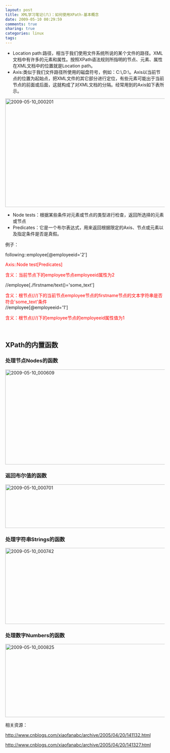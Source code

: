 ```yaml
---
layout: post
title: XML学习笔记(六)：如何使用XPath-基本概念
date: 2009-05-10 00:29:59
comments: true
sharing: true
categories: linux
tags: 
---
```


<ul>   <li>Location path:路径，相当于我们使用文件系统所说的某个文件的路径。XML文档中有许多的元素和属性。按照XPath语法规则所指明的节点、元素、属性在XML文档中的位置就是Location path。 </li>    <li>Axis:类似于我们文件路径所使用的磁盘符号，例如：C:\,D:\。Axis以当前节点的位置为起始点，把XML文件的其它部分进行定位，有些元素可能出于当前节点的前面或后面，这就构成了对XML文档的分隔。经常用到的Axis如下表所示。 </li> </ul>  <p><a href="http://blog.cnpc.ac.cn/Blogs/image.axd?picture=WindowsLiveWriter/XMLXPath/0CA196DD/20090510_000201.jpg"><img title="2009-05-10_000201" style="border-top-width: 0px; display: inline; border-left-width: 0px; border-bottom-width: 0px; border-right-width: 0px" height="344" alt="2009-05-10_000201" src="http://blog.cnpc.ac.cn/Blogs/image.axd?picture=WindowsLiveWriter/XMLXPath/509F97EB/20090510_000201_thumb.jpg" width="644" border="0" /></a> </p>  <ul>   <li>Node tests：根据某些条件对元素或节点的类型进行检查，返回所选择的元素或节点 </li>    <li>Predicates：它是一个布尔表达式，用来返回根据限定的Axis、节点或元素以及指定条件是否是真假。 </li> </ul>  <p>例子：</p>  <p>following::employee[@employeeid='2']</p>  <p><font color="#ff0000">Axis::Node test[Predicates]</font></p>  <p><font color="#ff0000">含义：当前节点下的employee节点employeeid属性为2</font></p>  <p>//employee[./firstname/text()='some_text']</p>  <p><font color="#ff0000">含义：根节点(//)下的当前节点employee节点的firstname节点的文本字符串是否符合'some_text'条件</font>     <br />//employee[@employeeid='1']</p>  <p><font color="#ff0000">含义：根节点(//)下的employee节点的employeeid属性值为1</font></p>  <p>&#160;</p>  <h2>XPath的内置函数</h2>  <h3>处理节点Nodes的函数</h3>  <p><a href="http://blog.cnpc.ac.cn/Blogs/image.axd?picture=WindowsLiveWriter/XMLXPath/28FBAC72/20090510_000609.jpg"><img title="2009-05-10_000609" style="border-top-width: 0px; display: inline; border-left-width: 0px; border-bottom-width: 0px; border-right-width: 0px" height="301" alt="2009-05-10_000609" src="http://blog.cnpc.ac.cn/Blogs/image.axd?picture=WindowsLiveWriter/XMLXPath/3EE51EC2/20090510_000609_thumb.jpg" width="644" border="0" /></a> </p>  <h3>返回布尔值的函数</h3>  <p><a href="http://blog.cnpc.ac.cn/Blogs/image.axd?picture=WindowsLiveWriter/XMLXPath/30A93683/20090510_000701.jpg"><img title="2009-05-10_000701" style="border-top-width: 0px; display: inline; border-left-width: 0px; border-bottom-width: 0px; border-right-width: 0px" height="138" alt="2009-05-10_000701" src="http://blog.cnpc.ac.cn/Blogs/image.axd?picture=WindowsLiveWriter/XMLXPath/07A12838/20090510_000701_thumb.jpg" width="644" border="0" /></a> </p>  <h3>处理字符串Strings的函数</h3>  <p><a href="http://blog.cnpc.ac.cn/Blogs/image.axd?picture=WindowsLiveWriter/XMLXPath/34B61506/20090510_000742.jpg"><img title="2009-05-10_000742" style="border-top-width: 0px; display: inline; border-left-width: 0px; border-bottom-width: 0px; border-right-width: 0px" height="241" alt="2009-05-10_000742" src="http://blog.cnpc.ac.cn/Blogs/image.axd?picture=WindowsLiveWriter/XMLXPath/149D98FA/20090510_000742_thumb.jpg" width="644" border="0" /></a> </p>  <h3>处理数字Numbers的函数</h3>  <p><a href="http://blog.cnpc.ac.cn/Blogs/image.axd?picture=WindowsLiveWriter/XMLXPath/3CCFD20C/20090510_000825.jpg"><img title="2009-05-10_000825" style="border-top-width: 0px; display: inline; border-left-width: 0px; border-bottom-width: 0px; border-right-width: 0px" height="232" alt="2009-05-10_000825" src="http://blog.cnpc.ac.cn/Blogs/image.axd?picture=WindowsLiveWriter/XMLXPath/08320682/20090510_000825_thumb.jpg" width="644" border="0" /></a> </p>  <p>相关资源：</p>  <p><a title="http://www.cnblogs.com/xiaofanabc/archive/2005/04/20/141132.html" href="http://www.cnblogs.com/xiaofanabc/archive/2005/04/20/141132.html">http://www.cnblogs.com/xiaofanabc/archive/2005/04/20/141132.html</a></p>  <p><a title="http://www.cnblogs.com/xiaofanabc/archive/2005/04/20/141327.html" href="http://www.cnblogs.com/xiaofanabc/archive/2005/04/20/141327.html">http://www.cnblogs.com/xiaofanabc/archive/2005/04/20/141327.html</a></p>